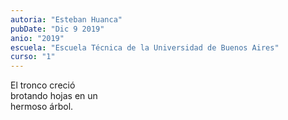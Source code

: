 ```yaml
---
autoria: "Esteban Huanca"
pubDate: "Dic 9 2019"
anio: "2019"
escuela: "Escuela Técnica de la Universidad de Buenos Aires"
curso: "1"
---
```

El tronco creció\
brotando hojas en un\
hermoso árbol.